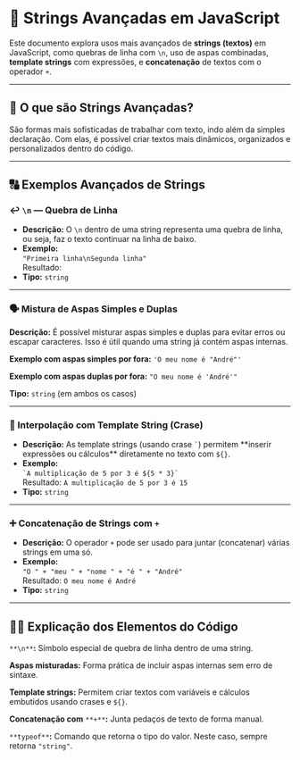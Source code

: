 # 🧵 Strings Avançadas em JavaScript

Este documento explora usos mais avançados de **strings (textos)** em JavaScript, como quebras de linha com `\n`, uso de aspas combinadas, **template strings** com expressões, e **concatenação** de textos com o operador `+`.

---

## 📌 O que são Strings Avançadas?

São formas mais sofisticadas de trabalhar com texto, indo além da simples declaração. Com elas, é possível criar textos mais dinâmicos, organizados e personalizados dentro do código.

---

## **🔠 Exemplos Avançados de Strings**

### ↩️ `\n` — Quebra de Linha

*   **Descrição:** O `\n` dentro de uma string representa uma quebra de linha, ou seja, faz o texto continuar na linha de baixo.
*   **Exemplo:**  
    `"Primeira linha\nSegunda linha"`  
    Resultado:
*   **Tipo:** `string`

---

### 🗣️ Mistura de Aspas Simples e Duplas

**Descrição:** É possível misturar aspas simples e duplas para evitar erros ou escapar caracteres. Isso é útil quando uma string já contém aspas internas.

**Exemplo com aspas simples por fora:** `'O meu nome é "André"'`

**Exemplo com aspas duplas por fora:** `"O meu nome é 'André'"`

**Tipo:** `string` (em ambos os casos)

---

### 📐 Interpolação com Template String (Crase)

*   **Descrição:** As template strings (usando crase `` ` ``) permitem \*\*inserir expressões ou cálculos\*\* diretamente no texto com `${}`.
*   **Exemplo:**  
    `` `A multiplicação de 5 por 3 é ${5 * 3}` ``  
    Resultado: `A multiplicação de 5 por 3 é 15`
*   **Tipo:** `string`

---

### ➕ Concatenação de Strings com `+`

*   **Descrição:** O operador `+` pode ser usado para juntar (concatenar) várias strings em uma só.
*   **Exemplo:**  
    `"O " + "meu " + "nome " + "é " + "André"`  
    Resultado: `O meu nome é André`
*   **Tipo:** `string`

---

## **🧑‍💻 Explicação dos Elementos do Código**

`**\n**`**:** Símbolo especial de quebra de linha dentro de uma string.

**Aspas misturadas:** Forma prática de incluir aspas internas sem erro de sintaxe.

**Template strings:** Permitem criar textos com variáveis e cálculos embutidos usando crases e `${}`.

**Concatenação com** `**+**`**:** Junta pedaços de texto de forma manual.

`**typeof**`**:** Comando que retorna o tipo do valor. Neste caso, sempre retorna `"string"`.